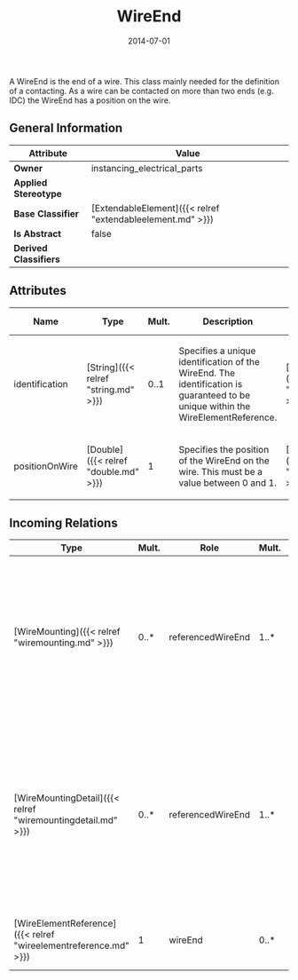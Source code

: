 ﻿---
title: WireEnd
toc: false
type: specs
date: "2014-07-01"
draft: false
specification: VEC
version: 1.1.1
documentType: "Recommendation"
elementType: Class
classes:
  - WireEnd
menu_name: vec-1.1.1
---
<p> A WireEnd is the end of a wire. This class mainly needed for the definition of a contacting. As a wire can be contacted on more than two ends (e.g. IDC) the WireEnd has a position on the wire.      </p>

## General Information

| Attribute               | Value |
|-------------------------|-------|
| **Owner**               | instancing_electrical_parts |
| **Applied Stereotype**  |   |
| **Base Classifier**     | [ExtendableElement]({{< relref "extendableelement.md" >}})<br/>  |
| **Is Abstract**         | false |
| **Derived Classifiers** |   |

## Attributes
|  Name  |  Type  |  Mult.  |  Description  |  Owning Classifier  |
|--------|--------|---------|---------------|--------------|
|identification | [String]({{< relref "string.md" >}}) | 0..1 | <p> Specifies a unique identification of the WireEnd. The identification is guaranteed to be unique within the WireElementReference.      </p> | [WireEnd]({{< relref "wireend.md" >}}) |
|positionOnWire | [Double]({{< relref "double.md" >}}) | 1 | <p>Specifies the position of the WireEnd on the wire. This must be a value between 0 and 1.  </p> | [WireEnd]({{< relref "wireend.md" >}}) |

##  Incoming Relations
|    Type  |   Mult.  |   Role    |   Mult.   |   Description  |
|----------|----------|-----------|-----------|----------------|
| [WireMounting]({{< relref "wiremounting.md" >}}) | 0..* | referencedWireEnd | 1..* | <p> References the wire ends that are used for the wire mounting. The minimum cardinality is one, because a wire mounting without wire end makes no sense.     </p>      <p> The maximum cardinality is * in order to support multi crimps.      </p> |
| [WireMountingDetail]({{< relref "wiremountingdetail.md" >}}) | 0..* | referencedWireEnd | 1..* | References the WireEnds that are mounted to referenced WireReception. A cardinality of more than one is allowed in order support parallel connectors, where multiple wire ends are placed on one side of the connector (one wire reception) and the other wire ends are placed on the other side of the connector (the other wire reception). |
| [WireElementReference]({{< relref "wireelementreference.md" >}}) | 1 | wireEnd | 0..* | Specifies the ends of the WireElementReference for contacting purposes. |
